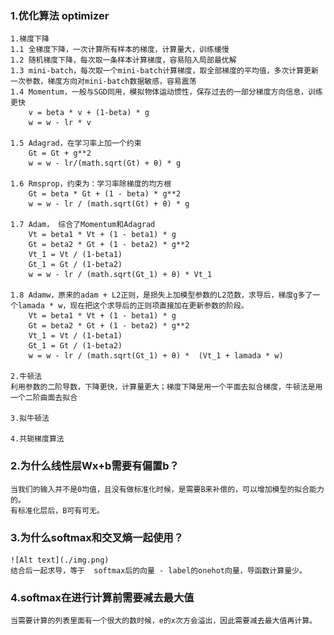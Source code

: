 ### 1.优化算法 optimizer
    1.梯度下降
    1.1 全梯度下降，一次计算所有样本的梯度，计算量大，训练缓慢
    1.2 随机梯度下降，每次取一条样本计算梯度，容易陷入局部最优解
    1.3 mini-batch，每次取一个mini-batch计算梯度，取全部梯度的平均值，多次计算更新一次参数，梯度方向对mini-batch数据敏感，容易震荡
    1.4 Momentum，一般与SGD同用，模拟物体运动惯性，保存过去的一部分梯度方向信息，训练更快
        v = beta * v + (1-beta) * g
        w = w - lr * v

    1.5 Adagrad，在学习率上加一个约束
        Gt = Gt + g**2
        w = w - lr/(math.sqrt(Gt) + θ) * g

    1.6 Rmsprop，约束为：学习率除梯度的均方根
        Gt = beta * Gt + (1 - beta) * g**2
        w = w - lr / (math.sqrt(Gt) + θ) * g

    1.7 Adam， 综合了Momentum和Adagrad
        Vt = beta1 * Vt + (1 - beta1) * g 
        Gt = beta2 * Gt + (1 - beta2) * g**2
        Vt_1 = Vt / (1-beta1)
        Gt_1 = Gt / (1-beta2)
        w = w - lr / (math.sqrt(Gt_1) + θ) * Vt_1

    1.8 Adamw，原来的adam + L2正则，是损失上加模型参数的L2范数，求导后，梯度g多了一个lamada * w，现在把这个求导后的正则项直接加在更新参数的阶段。
        Vt = beta1 * Vt + (1 - beta1) * g 
        Gt = beta2 * Gt + (1 - beta2) * g**2
        Vt_1 = Vt / (1-beta1)
        Gt_1 = Gt / (1-beta2)
        w = w - lr / (math.sqrt(Gt_1) + θ) *  (Vt_1 + lamada * w)
    
    2.牛顿法
    利用参数的二阶导数，下降更快，计算量更大；梯度下降是用一个平面去拟合梯度，牛顿法是用一个二阶曲面去拟合

    3.拟牛顿法

    4.共轭梯度算法

### 2.为什么线性层Wx+b需要有偏置b？
    当我们的输入并不是0均值，且没有做标准化时候，是需要B来补偿的，可以增加模型的拟合能力的。
    有标准化层后，B可有可无。

### 3.为什么softmax和交叉熵一起使用？
    ![Alt text](./img.png)
    结合后一起求导，等于  softmax后的向量 - label的onehot向量，导函数计算量少。

### 4.softmax在进行计算前需要减去最大值
    当需要计算的列表里面有一个很大的数时候，e的x次方会溢出，因此需要减去最大值再计算。

